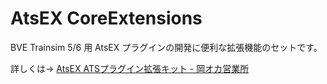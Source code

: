 # AtsEX CoreExtensions
BVE Trainsim 5/6 用 AtsEX プラグインの開発に便利な拡張機能のセットです。

詳しくは→ [AtsEX ATSプラグイン拡張キット - 岡オカ営業所](https://automatic9045.github.io/AtsEX/)